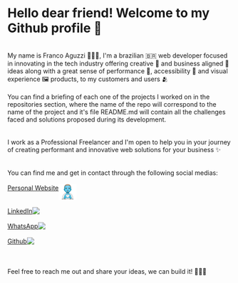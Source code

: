 # Hello dear friend! Welcome to my Github profile 👋
<br>
My name is Franco Aguzzi 👨🏼‍💻, I'm a brazilian 🇧🇷 web developer focused in innovating in the tech industry offering creative 🎨 and business aligned 🏤 ideas along with a great sense of performance 🚀, accessibility 🦾 and visual experience 🖼 products, to my customers and users 🫂
<br>
<br>
You can find a briefing of each one of the projects I worked on in the repositories section, where the name of the repo will correspond to the name of the project and it's file README.md will contain all the challenges faced and solutions proposed during its development.
<br>
<br>
<br>
I work as a Professional Freelancer and I'm open to help you in your journey of creating performant and innovative web solutions for your business ✨ 
<br>
<br>
<br>
You can find me and get in contact through the following social medias:
<br>
<br>

<div style="display: flex">
<a href="https://francoaguzzi.com">Personal Website</a>
<img src="/personal-website.png" width="40px" /> 
</div>

<br>

<div style="display: flex">
<a href="https://www.linkedin.com/in/franco-aguzzi-546506184/">LinkedIn</a>
<img src="https://img.shields.io/badge/linkedin-%230077B5.svg?style=for-the-badge&logo=linkedin&logoColor=white" /> 
</div>

<br>

<div style="display: flex">
<a href="https://www.wa.me/5548996050413/">WhatsApp</a>
<img src="https://img.shields.io/badge/WhatsApp-25D366?style=for-the-badge&logo=whatsapp&logoColor=white"/>
</div>

<br>

<div style="display: flex">
<a href="https://github.com/FrancoAguzzi/">Github</a>
<img src="https://img.shields.io/badge/github%20actions-%232671E5.svg?style=for-the-badge&logo=githubactions&logoColor=white"/>
</div>
<br>
<br>
<br>
Feel free to reach me out and share your ideas, we can build it! ✋🏼😉
